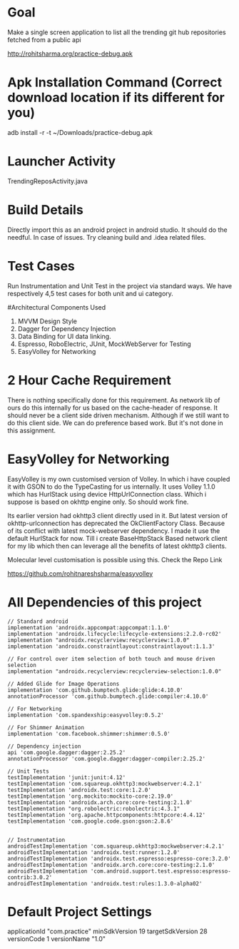 # Goal

Make a single screen application to list all the trending git hub repositories
fetched from a public api

http://rohitsharma.org/practice-debug.apk

# Apk Installation Command (Correct download location if its different for you)
adb install -r -t ~/Downloads/practice-debug.apk

# Launcher Activity

TrendingReposActivity.java

# Build Details

Directly import this as an android project in android studio. It should do the needful.
In case of issues. Try cleaning build and .idea related files.

# Test Cases

Run Instrumentation and Unit Test in the project via standard ways.
We have respectively 4,5 test cases for both unit and ui category.

#Architectural Components Used

1. MVVM Design Style
2. Dagger for Dependency Injection
3. Data Binding for UI data linking.
4. Espresso, RoboElectric, JUnit, MockWebServer for Testing
5. EasyVolley for Networking


# 2 Hour Cache Requirement

There is nothing specifically done for this requirement.
As network lib of ours do this internally for us based on the
cache-header of response. It should never be a client side driven
mechanism. Although if we still want to do this client side. We
can do preference based work. But it's not done in this assignment.

# EasyVolley for Networking

EasyVolley is my own customised version of Volley. In which i have
coupled it with GSON to do the TypeCasting for us internally.
It uses Volley 1.1.0 which has HurlStack using device HttpUrlConnection class.
Which i suppose is based on okhttp engine only. So should work fine.

Its earlier version had okhttp3 client directly used in it.
But latest version of okhttp-urlconnection has deprecated the OkClientFactory Class.
Because of its conflict with latest mock-webserver dependency.
I made it use the default HurlStack for now. Till i create BaseHttpStack Based
network client for my lib which then can leverage all the benefits of latest okhttp3 clients.

Molecular level customisation is possible using this. Check the Repo Link

https://github.com/rohitnareshsharma/easyvolley


# All Dependencies of this project

    // Standard android
    implementation 'androidx.appcompat:appcompat:1.1.0'
    implementation 'androidx.lifecycle:lifecycle-extensions:2.2.0-rc02'
    implementation "androidx.recyclerview:recyclerview:1.0.0"
    implementation 'androidx.constraintlayout:constraintlayout:1.1.3'

    // For control over item selection of both touch and mouse driven selection
    implementation "androidx.recyclerview:recyclerview-selection:1.0.0"

    // Added Glide for Image Operations
    implementation 'com.github.bumptech.glide:glide:4.10.0'
    annotationProcessor 'com.github.bumptech.glide:compiler:4.10.0'

    // For Networking
    implementation 'com.spandexship:easyvolley:0.5.2'

    // For Shimmer Animation
    implementation 'com.facebook.shimmer:shimmer:0.5.0'

    // Dependency injection
    api 'com.google.dagger:dagger:2.25.2'
    annotationProcessor 'com.google.dagger:dagger-compiler:2.25.2'

    // Unit Tests
    testImplementation 'junit:junit:4.12'
    testImplementation 'com.squareup.okhttp3:mockwebserver:4.2.1'
    testImplementation 'androidx.test:core:1.2.0'
    testImplementation 'org.mockito:mockito-core:2.19.0'
    testImplementation 'androidx.arch.core:core-testing:2.1.0'
    testImplementation "org.robolectric:robolectric:4.3.1"
    testImplementation 'org.apache.httpcomponents:httpcore:4.4.12'
    testImplementation 'com.google.code.gson:gson:2.8.6'


    // Instrumentation
    androidTestImplementation 'com.squareup.okhttp3:mockwebserver:4.2.1'
    androidTestImplementation 'androidx.test:runner:1.2.0'
    androidTestImplementation 'androidx.test.espresso:espresso-core:3.2.0'
    androidTestImplementation 'androidx.arch.core:core-testing:2.1.0'
    androidTestImplementation 'com.android.support.test.espresso:espresso-contrib:3.0.2'
    androidTestImplementation 'androidx.test:rules:1.3.0-alpha02'


# Default Project Settings

applicationId "com.practice"
minSdkVersion 19
targetSdkVersion 28
versionCode 1
versionName "1.0"








